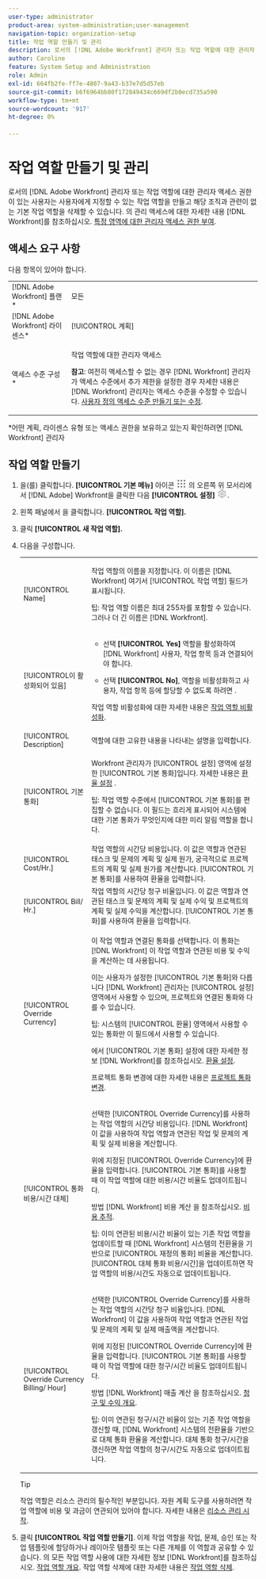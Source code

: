 ```yaml
---
user-type: administrator
product-area: system-administration;user-management
navigation-topic: organization-setup
title: 작업 역할 만들기 및 관리
description: 로서의 [!DNL Adobe Workfront] 관리자 또는 작업 역할에 대한 관리자 액세스 권한이 있는 사용자는 사용자에게 지정할 수 있는 작업 역할을 만들고 해당 조직과 관련이 없는 기본 작업 역할을 삭제할 수 있습니다.
author: Caroline
feature: System Setup and Administration
role: Admin
exl-id: 664fb2fe-ff7e-4807-9a43-b37e7d5d57eb
source-git-commit: b6f6964bb80f172849434c669df2b0ecd735a590
workflow-type: tm+mt
source-wordcount: '917'
ht-degree: 0%

---
```


# 작업 역할 만들기 및 관리

<!--DON'T DELETE, DRAFT OR HIDE THIS ARTICLE. IT IS LINKED TO THE PRODUCT, THROUGH THE CONTEXT SENSITIVE HELP LINKS.-->

로서의 [!DNL Adobe Workfront] 관리자 또는 작업 역할에 대한 관리자 액세스 권한이 있는 사용자는 사용자에게 지정할 수 있는 작업 역할을 만들고 해당 조직과 관련이 없는 기본 작업 역할을 삭제할 수 있습니다. 의 관리 액세스에 대한 자세한 내용 [!DNL Workfront]를 참조하십시오. [특정 영역에 대한 관리자 액세스 권한 부여](../../../administration-and-setup/add-users/configure-and-grant-access/grant-users-admin-access-certain-areas.md).

## 액세스 요구 사항

다음 항목이 있어야 합니다.

<table style="table-layout:auto"> 
 <col> 
 <col> 
 <tbody> 
  <tr> 
   <td role="rowheader">[!DNL Adobe Workfront] 플랜*</td> 
   <td> <p>모든 </p> </td> 
  </tr> 
  <tr> 
   <td role="rowheader">[!DNL Adobe Workfront] 라이센스*</td> 
   <td>[!UICONTROL 계획]</td> 
  </tr> 
  <tr> 
   <td role="rowheader">액세스 수준 구성*</td> 
   <td> <p>작업 역할에 대한 관리자 액세스</p> <p><b>참고</b>: 여전히 액세스할 수 없는 경우 [!DNL Workfront] 관리자가 액세스 수준에서 추가 제한을 설정한 경우 자세한 내용은 [!DNL Workfront] 관리자는 액세스 수준을 수정할 수 있습니다. <a href="../../../administration-and-setup/add-users/configure-and-grant-access/create-modify-access-levels.md" class="MCXref xref">사용자 정의 액세스 수준 만들기 또는 수정</a>.</p> </td> 
  </tr> 
 </tbody> 
</table>

&#42;어떤 계획, 라이센스 유형 또는 액세스 권한을 보유하고 있는지 확인하려면 [!DNL Workfront] 관리자

## 작업 역할 만들기

1. 을(를) 클릭합니다. **[!UICONTROL 기본 메뉴]** 아이콘 ![](assets/main-menu-icon.png) 의 오른쪽 위 모서리에서 [!DNL Adobe] Workfront을 클릭한 다음 **[!UICONTROL 설정]** ![](assets/gear-icon-settings.png).

1. 왼쪽 패널에서 을 클릭합니다&#x200B;. **[!UICONTROL 작업 역할].**
1. 클릭 **[!UICONTROL 새 작업 역할].**
1. 다음을 구성합니다.

   <table style="table-layout:auto"> 
    <col> 
    <col> 
    <tbody> 
     <tr> 
      <td role="rowheader">[!UICONTROL Name]</td> 
      <td> <p>작업 역할의 이름을 지정합니다. 이 이름은 [!DNL Workfront] 여기서 [!UICONTROL 작업 역할] 필드가 표시됩니다. </p> <p>팁: 작업 역할 이름은 최대 255자를 포함할 수 있습니다. 그러나 더 긴 이름은 [!DNL Workfront]. </p> </td> 
     </tr> 
     <tr data-mc-conditions=""> 
      <td role="rowheader"><span>[!UICONTROL이 활성화되어 있음]</span> </td> 
      <td> 
       <ul> 
        <li> <p>선택 <b>[!UICONTROL Yes]</b> 역할을 활성화하여 [!DNL Workfront] 사용자, 작업 항목 등과 연결되어야 합니다. </p> </li> 
        <li> <p>선택 <b>[!UICONTROL No]</b>, 역할을 비활성화하고 사용자, 작업 항목 등에 할당할 수 없도록 하려면 . </p> </li> 
       </ul> <p><span>작업 역할 비활성화에 대한 자세한 내용은</span> <a href="../../../administration-and-setup/set-up-workfront/organizational-setup/deactivate-job-roles.md" class="MCXref xref">작업 역할 비활성화</a>. </p> </td> 
     </tr> 
     <tr> 
      <td role="rowheader">[!UICONTROL Description]</td> 
      <td>역할에 대한 고유한 내용을 나타내는 설명을 입력합니다. </td> 
     </tr> 
     <tr data-mc-conditions=""> 
      <td role="rowheader"><span>[!UICONTROL 기본 통화]</span> </td> 
      <td> <p><span>Workfront 관리자가 [!UICONTROL 설정] 영역에 설정한 [!UICONTROL 기본 통화]입니다. 자세한 내용은</span> <a href="../../../administration-and-setup/manage-workfront/exchange-rates/set-up-exchange-rates.md" class="MCXref xref">환율 설정</a> .</p> <p>팁: <span>작업 역할 수준에서 [!UICONTROL 기본 통화]를 편집할 수 없습니다. 이 필드는 흐리게 표시되어 시스템에 대한 기본 통화가 무엇인지에 대한 미리 알림 역할을 합니다.</span> </p> </td> 
     </tr> 
     <tr> 
      <td role="rowheader">[!UICONTROL Cost/Hr.]</td> 
      <td>작업 역할의 시간당 비용입니다. 이 값은 역할과 연관된 태스크 및 문제의 계획 및 실제 원가, 궁극적으로 프로젝트의 계획 및 실제 원가를 계산합니다. <span>[!UICONTROL 기본 통화]를 사용하여 환율을 입력합니다.</span> </td> 
     </tr> 
     <tr> 
      <td role="rowheader">[!UICONTROL Bill/ Hr.] </td> 
      <td>작업 역할의 시간당 청구 비율입니다. 이 값은 역할과 연관된 태스크 및 문제의 계획 및 실제 수익 및 프로젝트의 계획 및 실제 수익을 계산합니다. [!UICONTROL 기본 통화]를 사용하여 환율을 입력합니다. </td> 
     </tr> 
     <tr data-mc-conditions=""> 
      <td role="rowheader"><span>[!UICONTROL Override Currency]</span> </td> 
      <td> 
       <div> 
        <p>이 작업 역할과 연결된 통화를 선택합니다. 이 통화는 [!DNL Workfront] 이 작업 역할과 연관된 비용 및 수익을 계산하는 데 사용됩니다. </p> 
        <p><span>이는 사용자가 설정한 [!UICONTROL 기본 통화]와 다릅니다 [!DNL Workfront] 관리자는 [!UICONTROL 설정] 영역에서 사용할 수 있으며, 프로젝트와 연결된 통화와 다를 수 있습니다.</span> </p> 
        <p>팁: 시스템의 [!UICONTROL 환율] 영역에서 사용할 수 있는 통화만 이 필드에서 사용할 수 있습니다.</p> 
       </div> <p><span>에서 [!UICONTROL 기본 통화] 설정에 대한 자세한 정보 [!DNL Workfront]를 참조하십시오.</span> <a href="../../../administration-and-setup/manage-workfront/exchange-rates/set-up-exchange-rates.md" class="MCXref xref">환율 설정</a>.</p> <p><span>프로젝트 통화 변경에 대한 자세한 내용은</span> <a href="../../../manage-work/projects/project-finances/change-project-currency.md" class="MCXref xref">프로젝트 통화 변경</a>.</p> </td> 
     </tr> 
     <tr data-mc-conditions=""> 
      <td role="rowheader"><span>[!UICONTROL 통화 비용/시간 대체]</span> </td> 
      <td> 
       <div> 
        <p>선택한 [!UICONTROL Override Currency]를 사용하는 작업 역할의 시간당 비용입니다. [!DNL Workfront] 이 값을 사용하여 작업 역할과 연관된 작업 및 문제의 계획 및 실제 비용을 계산합니다. </p> 
        <p><span>위에 지정된 [!UICONTROL Override Currency]에 환율을 입력합니다. [!UICONTROL 기본 통화]를 사용할 때 이 작업 역할에 대한 비용/시간 비율도 업데이트됩니다.</span> </p> 
        <p>방법 [!DNL Workfront] 비용 계산 을 참조하십시오. <a href="../../../manage-work/projects/project-finances/track-costs.md" class="MCXref xref">비용 추적</a>.</p> 
       </div> <p>팁: 이미 연관된 비용/시간 비율이 있는 기존 작업 역할을 업데이트할 때 [!DNL Workfront] 시스템의 전환율을 기반으로 [!UICONTROL 재정의 통화] 비율을 계산합니다. [!UICONTROL 대체 통화 비용/시간]을 업데이트하면 작업 역할의 비용/시간도 자동으로 업데이트됩니다.</p> </td> 
     </tr> 
     <tr data-mc-conditions=""> 
      <td role="rowheader"><span>[!UICONTROL Override Currency Billing/ Hour]</span> </td> 
      <td> 
       <div> 
        <p>선택한 [!UICONTROL Override Currency]를 사용하는 작업 역할의 시간당 청구 비율입니다. [!DNL Workfront] 이 값을 사용하여 작업 역할과 연관된 작업 및 문제의 계획 및 실제 매출액을 계산합니다. </p> 
        <p><span>위에 지정된 [!UICONTROL Override Currency]에 환율을 입력합니다. [!UICONTROL 기본 통화]를 사용할 때 이 작업 역할에 대한 청구/시간 비율도 업데이트됩니다.</span> </p> 
        <p>방법 [!DNL Workfront] 매출 계산 을 참조하십시오. <a href="../../../manage-work/projects/project-finances/billing-and-revenue-overview.md" class="MCXref xref">청구 및 수익 개요</a>.</p> 
       </div> <p>팁: 이미 연관된 청구/시간 비율이 있는 기존 작업 역할을 갱신할 때, [!DNL Workfront] 시스템의 전환율을 기반으로 대체 통화 환율을 계산합니다. 대체 통화 청구/시간을 갱신하면 작업 역할의 청구/시간도 자동으로 업데이트됩니다. </p> </td> 
     </tr> 
    </tbody> 
   </table>

   >[!TIP]
   >
   >작업 역할은 리소스 관리의 필수적인 부분입니다. 자원 계획 도구를 사용하려면 작업 역할에 비용 및 과금이 연관되어 있어야 합니다. 자세한 내용은 [리소스 관리 시작](../../../resource-mgmt/resource-mgmt-overview/get-started-resource-management.md).

1. 클릭 **[!UICONTROL 작업 역할 만들기]**. 이제 작업 역할을 작업, 문제, 승인 또는 작업 템플릿에 할당하거나 레이아웃 템플릿 또는 다른 개체를 이 역할과 공유할 수 있습니다. 의 모든 작업 역할 사용에 대한 자세한 정보 [!DNL Workfront]를 참조하십시오. [작업 역할 개요](../../../administration-and-setup/set-up-workfront/organizational-setup/job-role-overview.md). 작업 역할 삭제에 대한 자세한 내용은 [작업 역할 삭제](../../../administration-and-setup/set-up-workfront/organizational-setup/delete-job-roles.md).

<!--
<div data-mc-conditions="QuicksilverOrClassic.Draft mode">
<h2>Delete a job role</h2>
<ol data-mc-continue="false">
<li value="1">Click the <strong>Main Menu</strong> icon <img src="assets/main-menu-icon.png"> in the upper-right corner of Adobe Workfront, then click <strong>Setup</strong> <img src="assets/gear-icon-settings.png">.</li>
<li value="2">Click<strong>Job Roles.</strong></li>
<li value="3">Select the job role that you want to delete, then click <strong>Delete.</strong></li>
<li value="4">If there are any objects (users, tasks, issues) that are assigned to the job role, do one of the following:<br>
<ul>
<li><p><strong>Replace the job role with a different job role:</strong> Select the new job role from the drop-down list.</p><p>Any current and past resource allocations that are associated with the deleted job role are transferred to the job role that you select.</p><p>Users who have only one job role assigned to them are reassigned to the job role that you select; users who have a secondary job role assigned to them are not reassigned to the job role that you select.</p></li>
<li><p><strong>Delete the job role and its resource allocation:</strong> Select<strong>None</strong> from the drop-down list.</p><note type="important">
Deleting a job role deletes all current and past resource allocation related to that job role for all projects.
</note><p>​For example, if a task or issue is assigned to only that job role, the task or issue is unassigned after the job role is deleted.</p></li>
</ul></li>
<li value="5">Click  <strong>Yes, Delete It</strong>. </li>
</ol>
</div>
-->
